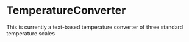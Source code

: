 # TemperatureConverter
This is currently a text-based temperature converter of three standard temperature scales
